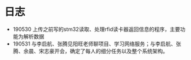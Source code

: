 # 日志
+ 190530 上传之前写的stm32读取、处理rfid读卡器返回信息的程序，主要功能为解析数据
+ 190531 与李启航、张腾见阳旺老师聊项目、学习网络服务；与李启航、张腾、余晨、宋志豪开会，确定了每人的细分任务以及整个系统架构。
